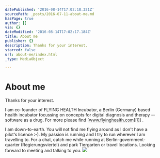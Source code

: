 ```yaml
---
datePublished: '2016-08-14T17:02:18.321Z'
sourcePath: _posts/2016-07-11-about-me.md
hasPage: true
author: []
via: {}
dateModified: '2016-08-14T17:02:17.184Z'
title: About me
publisher: {}
description: Thanks for your interest.
starred: false
url: about-me/index.html
_type: MediaObject

---
```

# About me

Thanks for your interest.

I am co-founder of FLYING HEALTH Incubator, a Berlin (Germany) based health incubator focussing on concepts for digital diagnosis and therapy -- software as a drug. For more please find [www.flyinghealth.com][0] .

I am down-to-earth. You will not find me flying around as I don't have a pilot's licence :-). My passion is running and I try to run wherever I am travelling to. For a chat, catch me while running at Berlin-government-quarter (Regierungsviertel) and park Tiergarten or travel locations. Looking forward to meeting and talking to you.
![](https://the-grid-user-content.s3-us-west-2.amazonaws.com/87bada6f-30cf-44c9-aa4a-21c4c8043c12.jpg)

[0]: https://flyinghealth.com/ "www.flyinghealth.com"